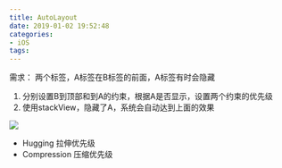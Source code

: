 ```yaml
---
title: AutoLayout
date: 2019-01-02 19:52:48
categories:
- iOS
tags:
---
```


需求： 两个标签，A标签在B标签的前面，A标签有时会隐藏

1. 分别设置B到顶部和到A的约束，根据A是否显示，设置两个约束的优先级
2. 使用stackView，隐藏了A，系统会自动达到上面的效果

[^_^]: {% asset_img 1.png 图片说明 %}

![](https://ws4.sinaimg.cn/large/006tKfTcly1g0vffzyj86j30dy080wf7.jpg)

- Hugging 拉伸优先级
- Compression 压缩优先级
